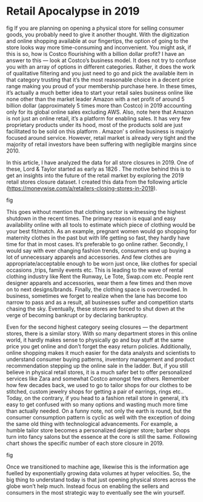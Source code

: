 # Retail Apocalypse in 2019
fig
If you are planning on opening a physical store for selling consumer goods, you probably need to give it another thought. With the digitization and online shopping available at our fingertips, the option of going to the store looks way more time-consuming and inconvenient. You might ask, if this is so, how is Costco flourishing with a billion dollar profit? I have an answer to this — look at Costco’s business model. It does not try to confuse you with an array of options in different categories. Rather, it does the work of qualitative filtering and you just need to go and pick the available item in that category trusting that it’s the most reasonable choice in a decent price range making you proud of your membership purchase here. In these times, it’s actually a much better idea to start your retail sales business online like none other than the market leader Amazon with a net profit of around 5 billion dollar (approximately 5 times more than Costco) in 2019 accounting only for its global online sales excluding AWS. Also, note here that Amazon is not just an online retail, it’s a platform for enabling sales. It has very few proprietary products under its hood, most of the products sold are just facilitated to be sold on this platform . Amazon’ s online business is majorly focused around service. However, retail market is already very tight and the majority of retail investors have been suffering with negligible margins since 2010.

In this article, I have analyzed the data for all store closures in 2019. One of these, Lord & Taylor started as early as 1826 . The motive behind this is to get an insights into the future of the retail market by exploring the 2019 retail stores closure dataset. I created this data from the following article (https://moneywise.com/a/retailers-closing-stores-in-2019).

fig

This goes without mention that clothing sector is witnessing the highest shutdown in the recent times. The primary reason is equal and easy availability online with all tools to estimate which piece of clothing would be your best fit/match. As an example, pregnant women would go shopping for maternity clothes in the past but with life getting so fast, they hardly have time for that in most cases. It’s preferable to go online rather. Secondly, I would say with ever changing fashion trends, consumers end up buying a lot of unnecessary apparels and accessories. And few clothes are appropriate/acceptable enough to be worn just once, like clothes for special occasions ,trips, family events etc. This is leading to the wave of rental clothing industry like Rent the Runway, Le Tote, Swap.com etc. People rent designer apparels and accessories, wear them a few times and then move on to next designs/brands. Finally, the clothing space is overcrowded. In business, sometimes we forget to realize when the lane has become too narrow to pass and as a result, all businesses suffer and competition starts chasing the sky. Eventually, these stores are forced to shut down at the verge of becoming bankrupt or by declaring bankruptcy.

Even for the second highest category seeing closures — the department stores, there is a similar story. With so many department stores in this online world, it hardly makes sense to physically go and buy stuff at the same price you get online and don’t forget the easy return policies. Additionally, online shopping makes it much easier for the data analysts and scientists to understand consumer buying patterns, inventory management and product recommendation stepping up the online sale in the ladder.
But, if you still believe in physical retail stores, it is a much safer bet to offer personalized services like Zara and somewhat Costco amongst few others. Remember how few decades back, we used to go to tailor shops for our clothes to be stitched, custom jewelry shops for getting a pair of earrings, rings etc.. Today, on the contrary, if you head to a fashion retail store in general, it’s easy to get confused with so many options and wasting much more time than actually needed. On a funny note, not only the earth is round, but the consumer consumption pattern is cyclic as well with the exception of doing the same old thing with technological advancements. For example, a humble tailor store becomes a personalized designer store; barber shops turn into fancy salons but the essence at the core is still the same. Following chart shows the specific number of each store closure in 2019.

fig

Once we transitioned to machine age, likewise this is the information age fuelled by exponentially growing data volumes at hyper velocities. So, the big thing to understand today is that just opening physical stores across the globe won’t help much. Instead focus on enabling the sellers and consumers in the most strategic way to eventually see the win yourself.
